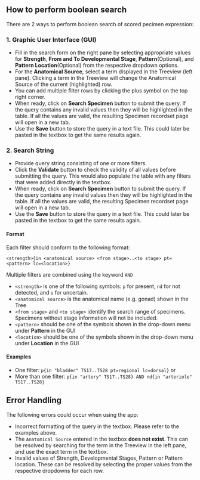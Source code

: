 ## How to perform boolean search ##

There are 2 ways to perform boolean search of scored pecimen expression:

### 1. Graphic User Interface (GUI) ###
  * Fill in the search form on the right pane by selecting appropriate values for **Strength**, **From and To Developmental Stage**, 
  **Pattern**(Optional), and **Pattern Location**(Optional) from the respective dropdown options.
  * For the <b>Anatomical Source</b>, select a term displayed in the Treeview (left pane). 
		Clicking a term in the Treeview will change the Anatomical Source of the current (highlighted) row. 
  * You can add multiple filter rows by clicking the plus symbol on the top right corner.
  * When ready, click on **Search Specimen** button to submit the query. If the query contains any invalid values then
    they will be highlighted in the table. If all the values are valid, the resulting Specimen recordset page will open in a new tab.
  * Use the <b>Save</b> button to store the query in a text file. This could later be pasted in the textbox to
    get the same results again.
   

### 2. Search String ### 
* Provide query string consisting of one or more filters. 
* Click the <b>Validate</b> button to check the validity of all values before submitting the query. 
This would also populate the table with any filters that were added directly in the textbox.
* When ready, click on **Search Specimen** button to submit the query. If the query contains any invalid values then
  they will be highlighted in the table. If all the values are valid, the resulting Specimen recordset page will open in a new tab.
* Use the <b>Save</b> button to store the query in a text file. This could later be pasted in the textbox to
    get the same results again.

#### Format ####

Each filter should conform to the following format: 

`<strength>{in <anatomical source> <from stage>..<to stage> pt=<pattern> lc=<location>}`

Multiple filters are combined using the keyword `AND`

* `<strength>` is one of the following symbols: `p` for present, `nd` for not detected, and `u` for uncertain.
* `<anatomical source>` is the anatomical name (e.g. gonad) shown in the Tree
* `<from stage>` and `<to stage>` identify the search range of specimens. Specimens without stage information will not be included. 
* `<pattern>` should be one of the symbols shown in the drop-down menu under **Pattern** in the GUI
* `<location>` should be one of the symbols shown in the drop-down menu under **Location** in the GUI

#### Examples #### 
* One filter: `p{in "bladder" TS17..TS28 pt=regional lc=dorsal}` or 
* More than one filter: `p{in "artery" TS17..TS28} AND nd{in "arteriole" TS17..TS28}`

## Error Handling ##
The following errors could occur when using the app:
* Incorrect formatting of the query in the textbox. Please refer to the examples above.
* The `Anatomical Source` entered in the textbox **does not exist**. This can be resolved by searching for the term in 
the Treeview in the left pane, and use the exact term in the textbox. 
* Invalid values of Strength, Developmental Stages, Pattern or Pattern location. These can be resolved by selecting the 
proper values from the respective dropdowns for each row.
